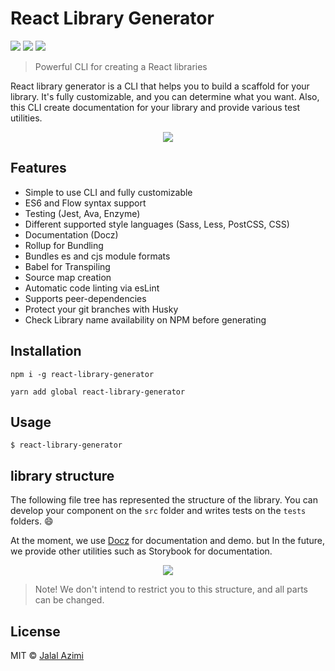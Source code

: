 # React Library Generator
[![](https://img.shields.io/npm/l/react-library-generator.svg)](https://github.com/jalalazimi/react-library-generator) [![](https://img.shields.io/node/v/react-library-generator.svg)](https://github.com/jalalazimi/react-library-generator) [![](https://img.shields.io/npm/v/react-library-generator.svg)](https://github.com/jalalazimi/react-library-generator)
> Powerful CLI for creating a React libraries

React library generator is a CLI that helps you to build a scaffold for your library. It's fully customizable, and you can determine what you want. Also, this CLI create documentation for your library and provide various test utilities.

<p align="center">
  <img src="https://unpkg.com/react-library-generator@0.1.5/assets/demo.svg">
</p>

## Features
- Simple to use CLI and fully customizable
- ES6 and Flow syntax support
- Testing (Jest, Ava, Enzyme)
- Different supported style languages (Sass, Less, PostCSS, CSS)
- Documentation (Docz)
- Rollup for Bundling
- Bundles es and cjs module formats
- Babel for Transpiling
- Source map creation
- Automatic code linting via esLint
- Supports peer-dependencies
- Protect your git branches with Husky
- Check Library name availability on NPM before generating

## Installation

```
npm i -g react-library-generator
```
```
yarn add global react-library-generator
```

## Usage

```
$ react-library-generator
```

## library structure
The following file tree has represented the structure of the library. You can develop your component on the `src` folder and writes tests on the `tests` folders. 😄

At the moment, we use [Docz](https://www.docz.site/) for documentation and demo. but In the future, we provide other utilities such as Storybook for documentation.

<p align="center">
  <img src="https://unpkg.com/react-library-generator@0.1.5/assets/tree.png">
</p>

> Note! We don't intend to restrict you to this structure, and all parts can be changed.


## License
MIT © [Jalal Azimi](https://twitter.com/jalalazimi)
